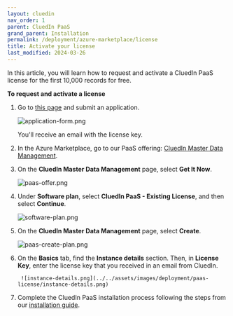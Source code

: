 ```yaml
---
layout: cluedin
nav_order: 1
parent: CluedIn PaaS
grand_parent: Installation
permalink: /deployment/azure-marketplace/license
title: Activate your license
last_modified: 2024-03-26
---
```


In this article, you will learn how to request and activate a CluedIn PaaS license for the first 10,000 records for free.

**To request and activate a license**

1. Go to [this page](https://www.cluedin.com/cluedin-paas) and submit an application.

    ![application-form.png](../../assets/images/deployment/paas-license/application-form.png)

    You'll receive an email with the license key.

1. In the Azure Marketplace, go to our PaaS offering: [CluedIn Master Data Management](https://azuremarketplace.microsoft.com/en-us/marketplace/apps/cluedin.azure_cluedin?tab=Overview).

1. On the **CluedIn Master Data Management** page, select **Get It Now**.

    ![paas-offer.png](../../assets/images/deployment/paas-license/paas-offer.png)

1. Under **Software plan**, select **CluedIn PaaS - Existing License**, and then select **Continue**.

    ![software-plan.png](../../assets/images/deployment/paas-license/paas-software-plan.png)

1. On the **CluedIn Master Data Management** page, select **Create**.

    ![paas-create-plan.png](../../assets/images/deployment/paas-license/paas-create-plan.png)

1. On the **Basics** tab, find the **Instance details** section. Then, in **License Key**, enter the license key that you received in an email from CluedIn.

        ![instance-details.png](../../assets/images/deployment/paas-license/instance-details.png)

1. Complete the CluedIn PaaS installation process following the steps from our [installation guide](/deployment/azure-marketplace/step-3).